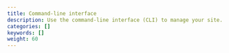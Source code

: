 ```yaml
---
title: Command-line interface
description: Use the command-line interface (CLI) to manage your site.
categories: []
keywords: []
weight: 60
---
```


<!--
To generate updated CLI docs:

hugo gen doc --dir content/en/docs/reference/commands/
-->
